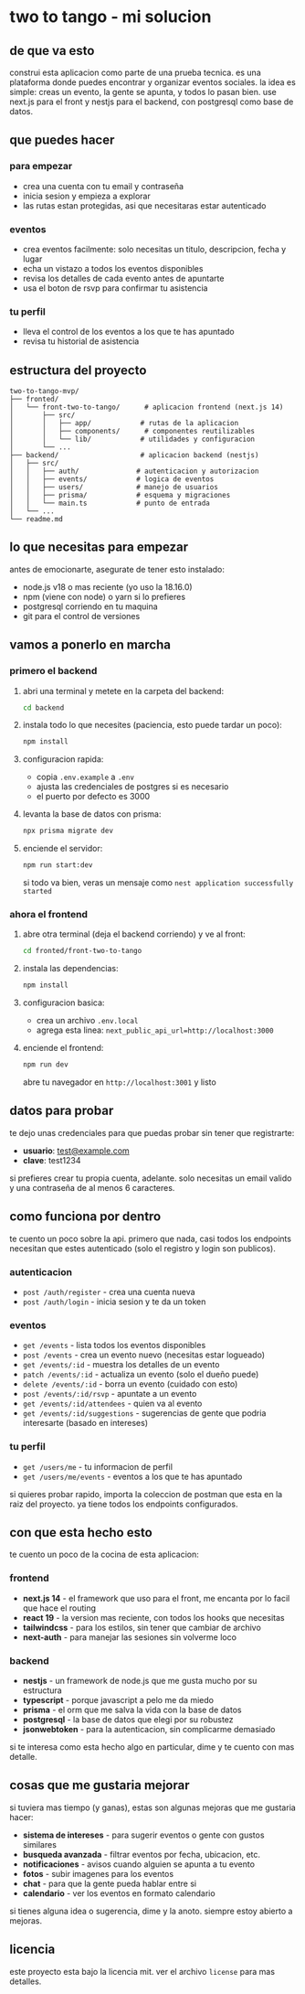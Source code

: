 # two to tango - mi solucion

## de que va esto

construi esta aplicacion como parte de una prueba tecnica. es una plataforma donde puedes encontrar y organizar eventos sociales. la idea es simple: creas un evento, la gente se apunta, y todos lo pasan bien. use next.js para el front y nestjs para el backend, con postgresql como base de datos.

## que puedes hacer

### para empezar
- crea una cuenta con tu email y contraseña
- inicia sesion y empieza a explorar
- las rutas estan protegidas, asi que necesitaras estar autenticado

### eventos
- crea eventos facilmente: solo necesitas un titulo, descripcion, fecha y lugar
- echa un vistazo a todos los eventos disponibles
- revisa los detalles de cada evento antes de apuntarte
- usa el boton de rsvp para confirmar tu asistencia

### tu perfil
- lleva el control de los eventos a los que te has apuntado
- revisa tu historial de asistencia

## estructura del proyecto

```
two-to-tango-mvp/
├── fronted/
│   └── front-two-to-tango/      # aplicacion frontend (next.js 14)
│       ├── src/
│       │   ├── app/            # rutas de la aplicacion
│       │   ├── components/      # componentes reutilizables
│       │   └── lib/            # utilidades y configuracion
│       └── ...
├── backend/                    # aplicacion backend (nestjs)
│   ├── src/
│   │   ├── auth/              # autenticacion y autorizacion
│   │   ├── events/            # logica de eventos
│   │   ├── users/             # manejo de usuarios
│   │   ├── prisma/            # esquema y migraciones
│   │   └── main.ts            # punto de entrada
│   └── ...
└── readme.md
```

## lo que necesitas para empezar

antes de emocionarte, asegurate de tener esto instalado:

- node.js v18 o mas reciente (yo uso la 18.16.0)
- npm (viene con node) o yarn si lo prefieres
- postgresql corriendo en tu maquina
- git para el control de versiones

## vamos a ponerlo en marcha

### primero el backend

1. abri una terminal y metete en la carpeta del backend:
   ```bash
   cd backend
   ```

2. instala todo lo que necesites (paciencia, esto puede tardar un poco):
   ```bash
   npm install
   ```

3. configuracion rapida:
   - copia `.env.example` a `.env`
   - ajusta las credenciales de postgres si es necesario
   - el puerto por defecto es 3000

4. levanta la base de datos con prisma:
   ```bash
   npx prisma migrate dev
   ```

5. enciende el servidor:
   ```bash
   npm run start:dev
   ```
   si todo va bien, veras un mensaje como `nest application successfully started`

### ahora el frontend

1. abre otra terminal (deja el backend corriendo) y ve al front:
   ```bash
   cd fronted/front-two-to-tango
   ```

2. instala las dependencias:
   ```bash
   npm install
   ```

3. configuracion basica:
   - crea un archivo `.env.local`
   - agrega esta linea: `next_public_api_url=http://localhost:3000`

4. enciende el frontend:
   ```bash
   npm run dev
   ```
   abre tu navegador en `http://localhost:3001` y listo

## datos para probar

te dejo unas credenciales para que puedas probar sin tener que registrarte:

- **usuario**: test@example.com
- **clave**: test1234

si prefieres crear tu propia cuenta, adelante. solo necesitas un email valido y una contraseña de al menos 6 caracteres.

## como funciona por dentro

te cuento un poco sobre la api. primero que nada, casi todos los endpoints necesitan que estes autenticado (solo el registro y login son publicos).

### autenticacion

- `post /auth/register` - crea una cuenta nueva
- `post /auth/login` - inicia sesion y te da un token

### eventos

- `get /events` - lista todos los eventos disponibles
- `post /events` - crea un evento nuevo (necesitas estar logueado)
- `get /events/:id` - muestra los detalles de un evento
- `patch /events/:id` - actualiza un evento (solo el dueño puede)
- `delete /events/:id` - borra un evento (cuidado con esto)
- `post /events/:id/rsvp` - apuntate a un evento
- `get /events/:id/attendees` - quien va al evento
- `get /events/:id/suggestions` - sugerencias de gente que podria interesarte (basado en intereses)

### tu perfil

- `get /users/me` - tu informacion de perfil
- `get /users/me/events` - eventos a los que te has apuntado

si quieres probar rapido, importa la coleccion de postman que esta en la raiz del proyecto. ya tiene todos los endpoints configurados.

## con que esta hecho esto

te cuento un poco de la cocina de esta aplicacion:

### frontend
- **next.js 14** - el framework que uso para el front, me encanta por lo facil que hace el routing
- **react 19** - la version mas reciente, con todos los hooks que necesitas
- **tailwindcss** - para los estilos, sin tener que cambiar de archivo
- **next-auth** - para manejar las sesiones sin volverme loco

### backend
- **nestjs** - un framework de node.js que me gusta mucho por su estructura
- **typescript** - porque javascript a pelo me da miedo
- **prisma** - el orm que me salva la vida con la base de datos
- **postgresql** - la base de datos que elegi por su robustez
- **jsonwebtoken** - para la autenticacion, sin complicarme demasiado

si te interesa como esta hecho algo en particular, dime y te cuento con mas detalle.

## cosas que me gustaria mejorar

si tuviera mas tiempo (y ganas), estas son algunas mejoras que me gustaria hacer:

- **sistema de intereses** - para sugerir eventos o gente con gustos similares
- **busqueda avanzada** - filtrar eventos por fecha, ubicacion, etc.
- **notificaciones** - avisos cuando alguien se apunta a tu evento
- **fotos** - subir imagenes para los eventos
- **chat** - para que la gente pueda hablar entre si
- **calendario** - ver los eventos en formato calendario

si tienes alguna idea o sugerencia, dime y la anoto. siempre estoy abierto a mejoras.

## licencia

este proyecto esta bajo la licencia mit. ver el archivo `license` para mas detalles.